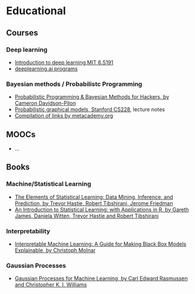 # Educational

## Courses
### Deep learning
- [Introduction to deep learning,MIT 6.S191](http://introtodeeplearning.com/)
- [deeplearning.ai programs](https://www.deeplearning.ai/)

### Bayesian methods / Probabilistc Programming
- [Probabilistic Programming & Bayesian Methods for Hackers, by Cameron Davidson-Pilon](https://camdavidsonpilon.github.io/Probabilistic-Programming-and-Bayesian-Methods-for-Hackers/#contents)
- [Probabilistic graphical models, Stanford CS228](https://ermongroup.github.io/cs228-notes/), lecture notes
- [Compilation of links by metacademy.org](https://metacademy.org/graphs/concepts/bayesian_networks#focus=bayesian_networks&mode=learn)

## MOOCs
- ...

## Books

### Machine/Statistical Learning
- [The Elements of Statistical Learning: Data Mining, Inference, and Prediction, by Trevor Hastie, Robert Tibshirani, Jerome Friedman](https://web.stanford.edu/~hastie/ElemStatLearn/)
- [An Introduction to Statistical Learning: with Applications in R, by Gareth James, Daniela Witten, Trevor Hastie and Robert Tibshirani](http://faculty.marshall.usc.edu/gareth-james/ISL/)

### Interpretability
- [Interpretable Machine Learning: A Guide for Making Black Box Models Explainable, by Christoph Molnar](https://christophm.github.io/interpretable-ml-book/)

### Gaussian Processes
- [Gaussian Processes for Machine Learning, by Carl Edward Rasmussen and Christopher K. I. Williams](http://www.gaussianprocess.org/gpml/)

